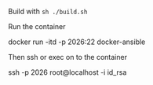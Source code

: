 Build with `sh ./build.sh`

Run the container 

docker run -itd -p 2026:22 docker-ansible

Then ssh or exec on to the container

ssh -p 2026 root@localhost -i id_rsa
